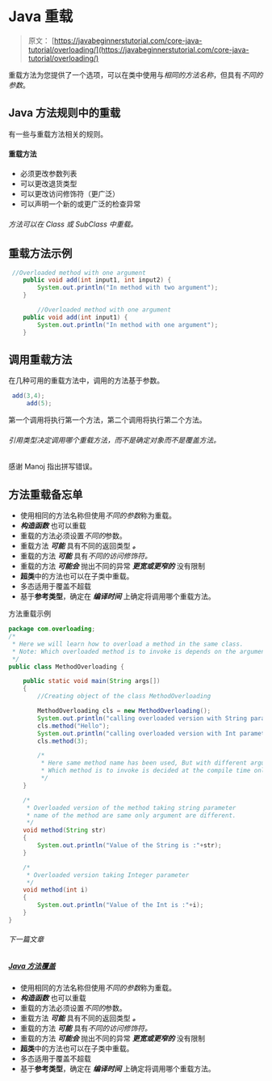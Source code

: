 # Java 重载

> 原文： [https://javabeginnerstutorial.com/core-java-tutorial/overloading/](https://javabeginnerstutorial.com/core-java-tutorial/overloading/)

重载方法为您提供了一个选项，可以在类中使用与*相同的方法名称*，但具有*不同的参数*。

## Java 方法规则中的重载

有一些与重载方法相关的规则。

#### 重载方法

*   必须更改参数列表
*   可以更改退货类型
*   可以更改访问修饰符（更广泛）
*   可以声明一个新的或更广泛的检查异常

###### 方法可以在 Class 或 SubClass 中重载。

## 重载方法示例

```java
 //Overloaded method with one argument
	public void add(int input1, int input2) {
		System.out.println("In method with two argument");
	}

        //Overloaded method with one argument
	public void add(int input1) {
		System.out.println("In method with one argument");
	}
```

## 调用重载方法

在几种可用的重载方法中，调用的方法基于参数。

```java
 add(3,4);
     add(5);
```

第一个调用将执行第一个方法，第二个调用将执行第二个方法。

###### *引用类型决定调用哪个重载方法，而不是确定对象而不是覆盖方法。*

感谢 Manoj 指出拼写错误。

## 方法重载备忘单

*   使用相同的方法名称但使用*不同的参数*称为重载。
*   ***构造函数*** 也可以重载
*   重载的方法必须设置*不同的*参数。
*   重载方法 ***可能*** 具有不同的返回类型 ***。***
*   重载的方法 ***可能*** 具有*不同的访问修饰符。*
*   重载的方法 ***可能会*** 抛出不同的异常 ***更宽或更窄的*** 没有限制
*   **超类**中的方法也可以在子类中重载。
*   多态适用于覆盖不超载
*   基于**参考类型**，确定在 ***编译时间*** 上确定将调用哪个重载方法。

方法重载示例

```java
package com.overloading;
/*
 * Here we will learn how to overload a method in the same class.
 * Note: Which overloaded method is to invoke is depends on the argument passed to method.
 */
public class MethodOverloading {

	public static void main(String args[])
	{
		//Creating object of the class MethodOverloading

		MethodOverloading cls = new MethodOverloading();
		System.out.println("calling overloaded version with String parameter");
		cls.method("Hello");
		System.out.println("calling overloaded version with Int parameter");
		cls.method(3);

		/*
		 * Here same method name has been used, But with different argument.
		 * Which method is to invoke is decided at the compile time only
		 */
	}

	/*
	 * Overloaded version of the method taking string parameter
	 * name of the method are same only argument are different.
	 */
	void method(String str)
	{
		System.out.println("Value of the String is :"+str);
	}

	/*
	 * Overloaded version taking Integer parameter
	 */
	void method(int i)
	{
		System.out.println("Value of the Int is :"+i);
	}
}
```

###### 下一篇文章

##### [Java 方法覆盖](https://javabeginnerstutorial.com/core-java-tutorial/java-overriding/ "Java Method Override")

*   使用相同的方法名称但使用*不同的参数*称为重载。
*   ***构造函数*** 也可以重载
*   重载的方法必须设置*不同的*参数。
*   重载方法 ***可能*** 具有不同的返回类型 ***。***
*   重载的方法 ***可能*** 具有*不同的访问修饰符。*
*   重载的方法 ***可能会*** 抛出不同的异常 ***更宽或更窄的*** 没有限制
*   **超类**中的方法也可以在子类中重载。
*   多态适用于覆盖不超载
*   基于**参考类型**，确定在 ***编译时间*** 上确定将调用哪个重载方法。